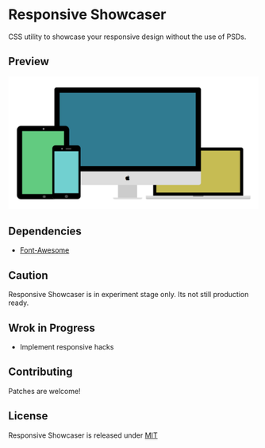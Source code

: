 Responsive Showcaser
====================
  CSS utility to showcase your responsive design without the use of PSDs.

Preview
-------
  ![Responsive Showcaser Preview](https://github.com/soundarapandian/responsive-showcaser/blob/master/demo/images/showcaser-preview.png)

Dependencies
------------
  * [Font-Awesome](http://fortawesome.github.io/Font-Awesome)

Caution
-------
  Responsive Showcaser is in experiment stage only. Its not still production ready.

Wrok in Progress
----------------
  * Implement responsive hacks

Contributing
------------
  Patches are welcome!

License
--------
  Responsive Showcaser is released under [MIT](http://opensource.org/licenses/MIT)
